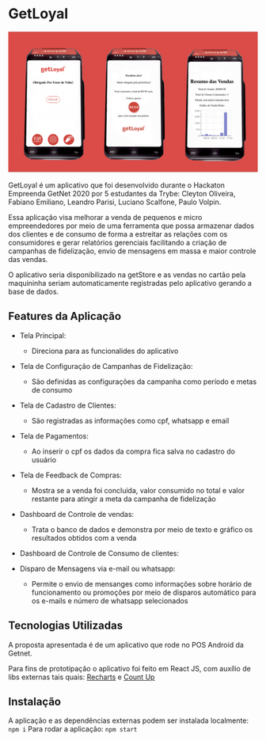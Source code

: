 # GetLoyal

<img src="./getloyal.png">

GetLoyal é um aplicativo que foi desenvolvido durante o Hackaton Empreenda GetNet 2020 por 5 estudantes
da Trybe: Cleyton Oliveira, Fabiano Emiliano, Leandro Parisi, Luciano Scalfone, Paulo Volpin.


Essa aplicação visa melhorar a venda de pequenos e micro empreendedores por meio de uma ferramenta que 
possa armazenar dados dos clientes e de consumo de forma a estreitar as relações com os consumidores e
gerar relatórios gerenciais facilitando a criação de campanhas de fidelização, envio de mensagens em massa
e maior controle das vendas.

O aplicativo seria disponibilizado na getStore e as vendas no cartão pela maquininha seriam automaticamente
registradas pelo aplicativo gerando a base de dados.

## Features da Aplicação

- Tela Principal:
  - Direciona para as funcionalides do aplicativo
- Tela de Configuração de Campanhas de Fidelização:
  - São definidas as configurações da campanha como período e metas de consumo
- Tela de Cadastro de Clientes:
  - São registradas as informações como cpf, whatsapp e email
- Tela de Pagamentos:
  - Ao inserir o cpf os dados da compra fica salva no cadastro do usuário
- Tela de Feedback de Compras:
  - Mostra se a venda foi concluída, valor consumido no total e valor restante para atingir a meta da campanha de fidelização
- Dashboard de Controle de vendas:
  - Trata o banco de dados e demonstra por meio de texto e gráfico os resultados obtidos com a venda
- Dashboard de Controle de Consumo de clientes:

- Disparo de Mensagens via e-mail ou whatsapp:
  - Permite o envio de mensanges como informações sobre horário de funcionamento ou promoções por meio de disparos automático para os e-mails e número de whatsapp selecionados


## Tecnologias Utilizadas

A proposta apresentada é de um aplicativo que rode no POS Android da Getnet.

Para fins de prototipação o aplicativo foi feito em React JS, com auxílio de libs externas tais quais: [Recharts](https://recharts.org/en-US/) e [Count Up](https://www.npmjs.com/package/react-countup)


## Instalação

A aplicação e as dependências externas podem ser instalada localmente:
`npm i`
Para rodar a aplicação:
`npm start`